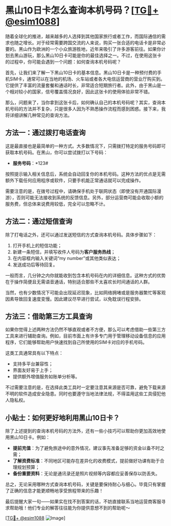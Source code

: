 # 黑山10日卡怎么查询本机号码？[[TG💪+ @esim1088](https://t.me/s/esim1088)]

随着全球化的推进，越来越多的人选择到其他国家旅行或者工作，而国际通信的需求也随之增长。对于经常需要跨国交流的人来说，购买一张合适的电话卡是非常必要的。黑山作为欧洲的一个小众旅游胜地，近年来吸引了许多游客前往。如果你计划去黑山游玩，那么黑山10日卡可能是你的最佳选择之一。不过，在使用这张卡的过程中，你可能会遇到一个问题：如何查询本机号码呢？

首先，让我们来了解一下黑山10日卡的基本信息。黑山10日卡是一种预付费的手机SIM卡，通常可以在当地的机场、火车站或者各大电信运营商的营业厅购买到。它提供了丰富的流量套餐和通话时长，非常适合短期旅行者。此外，由于黑山是一个相对较小的国家，信号覆盖情况良好，因此这张卡的使用体验非常不错。

那么，问题来了，当你拿到这张卡后，如何确认自己的本机号码呢？其实，查询本机号码的方法并不复杂，只是很多人因为不熟悉操作流程而感到困惑。接下来，我将详细讲解几种常见的查询方法。

## 方法一：通过拨打电话查询

这是最直接也是最简单的一种方式。大多数情况下，只需拨打特定的服务号码即可获取本机号码。在黑山，你可以尝试拨打以下号码：

- **服务号码**：*123#
  
按照提示输入相关信息后，系统会自动回复你的本机号码。这种方法的优点是无需额外下载任何应用程序或软件，只要手机能正常通话就可以完成操作。

需要注意的是，在拨号过程中，请确保手机处于联网状态（即使没有开通国际漫游），否则可能无法接收到系统的反馈信息。另外，部分运营商可能会收取小额的服务费，但总体来说费用较低，完全可以忽略不计。

## 方法二：通过短信查询

除了打电话之外，还可以通过发送短信的方式查询本机号码。具体步骤如下：

1. 打开手机上的短信功能；
2. 新建一条短信，并填写收件人号码为**客户服务热线**；
3. 在内容框内输入关键词“my number”或其他类似表达；
4. 发送成功后等待回复。

一般而言，几分钟之内你就能收到包含本机号码在内的详细信息。这种方式的优势在于操作简便且无需语音通话，特别适合那些不太喜欢长时间通话的人群。

当然，也有少数情况下可能会出现延迟现象，比如网络拥堵或是服务器繁忙等客观因素导致回复速度变慢。因此建议尽早进行尝试，以免耽误行程安排。

## 方法三：借助第三方工具查询

如果你觉得上述两种方法仍然不够直观或者不方便，那么可以考虑借助一些第三方工具来进行辅助查询。例如，目前市面上有许多专门用于管理移动设备信息的应用程序，它们能够帮助用户快速找到自己所使用的SIM卡对应的手机号码。

这类工具通常具有以下特点：
- 支持多平台兼容性；
- 界面友好易于上手；
- 提供额外增值服务如账单分析等。

不过需要注意的是，在选择此类工具时一定要注意其来源是否可靠，避免下载来源不明的软件造成安全隐患。同时也要遵守当地法律法规，不得滥用这些工具侵犯他人隐私权。

## 小贴士：如何更好地利用黑山10日卡？

除了上述提到的查询本机号码的方法外，还有一些小技巧可以帮助你更加高效地使用黑山10日卡。例如：

- **提前充值**：为了避免旅途中的意外情况，建议事先准备足够的资金以备不时之需；
- **了解资费标准**：不同地区可能存在差异化的收费模式，提前做好功课有助于合理规划预算；
- **备份重要资料**：无论是通讯录还是照片视频等内容都应妥善保存以防丢失。

总之，无论采用哪种方式查询本机号码，关键是要保持耐心与细心。毕竟只有掌握了正确的信息才能更顺畅地享受旅程带来的乐趣！

最后提醒大家一句——如果实在找不到答案的话，不妨直接联系当地运营商客服寻求帮助哦！他们专业的解答往往能为你提供意想不到的帮助呢～

[[TG💪+ @esim1088](https://t.me/s/esim1088) ![Image](https://i.postimg.cc/4NQfJmqS/Snipaste-2025-05-13-00-14-12.png)]